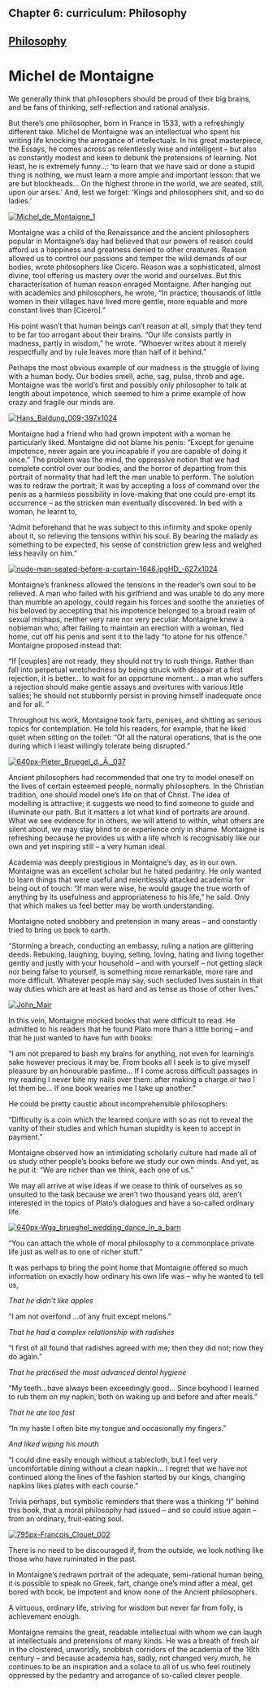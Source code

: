Chapter  6: curriculum: Philosophy
---------------------------------

[Philosophy](../category/curriculum/philosophy/index.html)
----------------------------------------------------------

Michel de Montaigne
===================

We generally think that philosophers should be proud of their big brains, and be fans of thinking, self-reflection and rational analysis.

<span class="s1">But there’s one philosopher, born in France in 1533, with a refreshingly different take. Michel de Montaigne was an intellectual who spent his writing life knocking the arrogance of intellectuals. In his great masterpiece, the Essays, he comes across as relentlessly wise and intelligent – but also as constantly modest and keen to debunk the pretensions of learning. Not least, he is extremely funny…: ‘to learn that we have said or done a stupid thing is nothing, we must learn a more ample and important lesson: that we are but blockheads… On the highest throne in the world, we are seated, still, upon our arses.’ And, lest we forget: ‘Kings and philosophers shit, and so do ladies.’</span>

[![Michel\_de\_Montaigne\_1](http://i1.wp.com/www.thebookoflife.org/wp-content/uploads/2014/11/Michel_de_Montaigne_11.jpg?resize=635%2C466)](http://i0.wp.com/www.thebookoflife.org/wp-content/uploads/2014/11/Michel_de_Montaigne_11.jpg)

<span class="s1">Montaigne was a child of the Renaissance and the ancient philosophers popular in Montaigne’s day had believed that our powers of reason could afford us a happiness and greatness denied to other creatures. Reason allowed us to control our passions and temper the wild demands of our bodies, wrote philosophers like Cicero. Reason was a sophisticated, almost divine, tool offering us mastery over the world and ourselves. But this characterisation of human reason enraged Montaigne. After hanging out with academics and philosophers, he wrote, “In practice, thousands of little women in their villages have lived more gentle, more equable and more constant lives than \[Cicero\].”</span>

<span class="s1">His point wasn’t that human beings can’t reason at all, simply that they tend to be far too arrogant about their brains. “Our life consists partly in madness, partly in wisdom,” he wrote. “Whoever writes about it merely respectfully and by rule leaves more than half of it behind.”</span>

<span class="s1">Perhaps the most obvious example of our madness is the struggle of living with a human body. Our bodies smell, ache, sag, pulse, throb and age. Montaigne was the world’s first and possibly only philosopher to talk at length about impotence, which seemed to him a prime example of how crazy and fragile our minds are.</span>

[![Hans\_Baldung\_009-397x1024](http://i2.wp.com/www.thebookoflife.org/wp-content/uploads/2014/11/Hans_Baldung_009-397x10241.jpg?resize=397%2C519)](http://i0.wp.com/www.thebookoflife.org/wp-content/uploads/2014/11/Hans_Baldung_009-397x10241.jpg)

<span class="s1">Montaigne had a friend who had grown impotent with a woman he particularly liked. Montaigne did not blame his penis: “Except for genuine impotence, never again are you incapable if you are capable of doing it once.” The problem was the mind, the oppressive notion that we had complete control over our bodies, and the horror of departing from this portrait of normality that had left the man unable to perform. The solution was to redraw the portrait; it was by accepting a loss of command over the penis as a harmless possibility in love-making that one could pre-empt its occurrence – as the stricken man eventually discovered. In bed with a woman, he learnt to,</span>

<span class="s1">“Admit beforehand that he was subject to this infirmity and spoke openly about it, so relieving the tensions within his soul. By bearing the malady as something to be expected, his sense of constriction grew less and weighed less heavily on him.” <span class="Apple-converted-space">   </span></span>

[![nude-man-seated-before-a-curtain-1646.jpgHD\_-627x1024](http://i2.wp.com/www.thebookoflife.org/wp-content/uploads/2014/11/nude-man-seated-before-a-curtain-16461.jpgHD_-627x10241.jpg?resize=554%2C576)](http://i2.wp.com/www.thebookoflife.org/wp-content/uploads/2014/11/nude-man-seated-before-a-curtain-16461.jpgHD_-627x10241.jpg)

<span class="s1">Montaigne’s frankness allowed the tensions in the reader’s own soul to be relieved. A man who failed with his girlfriend and was unable to do any more than mumble an apology, could regain his forces and soothe the anxieties of his beloved by accepting that his impotence belonged to a broad realm of sexual mishaps, neither very rare nor very peculiar. Montaigne knew a nobleman who, after failing to maintain an erection with a woman, fled home, cut off his penis and sent it to the lady “to atone for his offence.” Montaigne proposed instead that:</span>

<span class="s1">“If \[couples\] are not ready, they should not try to rush things. Rather than fall into perpetual wretchedness by being struck with despair at a first rejection, it is better… to wait for an opportune moment… a man who suffers a rejection should make gentle assays and overtures with various little sallies; he should not stubbornly persist in proving himself inadequate once and for all. ” </span>

<span class="s1">Throughout his work, Montaigne took farts, penises, and shitting as serious topics for contemplation. He told his readers, for example, that he liked quiet when sitting on the toilet: “Of all the natural operations, that is the one during which I least willingly tolerate being disrupted.”</span>

[![640px-Pieter\_Bruegel\_d.\_Ä.\_037](http://i0.wp.com/www.thebookoflife.org/wp-content/uploads/2014/11/640px-Pieter_Bruegel_d._Ä._037.jpg?resize=635%2C413)](http://i0.wp.com/www.thebookoflife.org/wp-content/uploads/2014/11/640px-Pieter_Bruegel_d._Ä._037.jpg)

<span class="s1">Ancient philosophers had recommended that one try to model oneself on the lives of certain esteemed people, normally philosophers. In the Christian tradition, one should model one’s life on that of Christ. The idea of modelling is attractive; it suggests we need to find someone to guide and illuminate our path. But it matters a lot what kind of portraits are around. What we see evidence for in others, we will attend to within, what others are silent about, we may stay blind to or experience only in shame. Montaigne is refreshing because he provides us with a life which is recognisably like our own and yet inspiring still – a very human ideal. </span>

<span class="s1">Academia was deeply prestigious in Montaigne’s day, as in our own. Montaigne was an excellent scholar but he hated pedantry. He only wanted to learn things that were useful and relentlessly attacked academia for being out of touch: “If man were wise, he would gauge the true worth of anything by its usefulness and appropriateness to his life,” he said. Only that which makes us feel better may be worth understanding.</span>

<span class="s1">Montaigne noted snobbery and pretension in many areas – and constantly tried to bring us back to earth.</span>

<span class="s1">“Storming a breach, conducting an embassy, ruling a nation are glittering deeds. Rebuking, laughing, buying, selling, loving, hating and living together gently and justly with your household – and with yourself – not getting slack nor being false to yourself, is something more remarkable, more rare and more difficult. Whatever people may say, such secluded lives sustain in that way duties which are at least as hard and as tense as those of other lives.” </span>

[![John\_Mair](http://i1.wp.com/www.thebookoflife.org/wp-content/uploads/2014/11/John_Mair.jpg?resize=635%2C340)](http://i1.wp.com/www.thebookoflife.org/wp-content/uploads/2014/11/John_Mair.jpg)

<span class="s1">In this vein, Montaigne mocked books that were difficult to read. He admitted to his readers that he found Plato more than a little boring – and that he just wanted to have fun with books: </span>

<span class="s1">“I am not prepared to bash my brains for anything, not even for learning’s sake however precious it may be. From books all I seek is to give myself pleasure by an honourable pastime… If I come across difficult passages in my reading I never bite my nails over them: after making a charge or two I let them be… If one book wearies me I take up another.”</span>

<span class="s1">He could be pretty caustic about incomprehensible philosophers:</span>

<span class="s1">“Difficulty is a coin which the learned conjure with so as not to reveal the vanity of their studies and which human stupidity is keen to accept in payment.”<span class="Apple-converted-space">         </span></span>

<span class="s1">Montaigne observed how an intimidating scholarly culture had made all of us study other people’s books before we study our own minds. And yet, as he put it: “We are richer than we think, each one of us.” </span>

<span class="s1">We may all arrive at wise ideas if we cease to think of ourselves as so unsuited to the task because we aren’t two thousand years old, aren’t interested in the topics of Plato’s dialogues and have a so-called ordinary life.</span>

[![640px-Wga\_brueghel\_wedding\_dance\_in\_a\_barn](http://i1.wp.com/www.thebookoflife.org/wp-content/uploads/2014/11/640px-Wga_brueghel_wedding_dance_in_a_barn.jpg?resize=635%2C441)](http://i0.wp.com/www.thebookoflife.org/wp-content/uploads/2014/11/640px-Wga_brueghel_wedding_dance_in_a_barn.jpg)

<span class="s1">“You can attach the whole of moral philosophy to a commonplace private life just as well as to one of richer stuff.” <span class="Apple-converted-space">                           </span></span>

<span class="s1">It was perhaps to bring the point home that Montaigne offered so much information on exactly how ordinary his own life was – why he wanted to tell us,</span>

*<span class="s1">That he didn’t like apples</span>*

<span class="s1">“I am not overfond …of any fruit except melons.” </span>

*<span class="s1">That he had a complex relationship with radishes</span>*

<span class="s1">“I first of all found that radishes agreed with me; then they did not; now they do again.” </span>

*<span class="s1">That he practised the most advanced dental hygiene</span>*

<span class="s1">“My teeth…have always been exceedingly good… Since boyhood I learned to rub them on my napkin, both on waking up and before and after meals.” </span>

*<span class="s1">That he ate too fast</span>*

<span class="s1">“In my haste I often bite my tongue and occasionally my fingers.” </span>

*<span class="s1">And liked wiping his mouth</span>*

<span class="s1">“I could dine easily enough without a tablecloth, but I feel very uncomfortable dining without a clean napkin… I regret that we have not continued along the lines of the fashion started by our kings, changing napkins likes plates with each course.” </span>

<span class="s1">Trivia perhaps, but symbolic reminders that there was a thinking “I” behind this book, that a moral philosophy had issued – and so could issue again – from an ordinary, fruit-eating soul.</span>

[![795px-François\_Clouet\_002](http://i2.wp.com/www.thebookoflife.org/wp-content/uploads/2014/11/795px-François_Clouet_0021.jpg?resize=635%2C548)](http://i2.wp.com/www.thebookoflife.org/wp-content/uploads/2014/11/795px-François_Clouet_0021.jpg)

<span class="s1">There is no need to be discouraged if, from the outside, we look nothing like those who have ruminated in the past.</span>

<span class="s1">In Montaigne’s redrawn portrait of the adequate, semi-rational human being, it is possible to speak no Greek, fart, change one’s mind after a meal, get bored with book, be impotent and know none of the Ancient philosophers.</span>

<span class="s1">A virtuous, ordinary life, striving for wisdom but never far from folly, is achievement enough.</span>

<span class="s1">Montaigne remains the great, readable intellectual with whom we can laugh at intellectuals and pretensions of many kinds. He was a breath of fresh air in the cloistered, unworldly, snobbish corridors of the academia of the 16th century – and because academia has, sadly, not changed very much, he continues to be an inspiration and a solace to all of us who feel routinely oppressed by the pedantry and arrogance of so-called clever people.</span>

